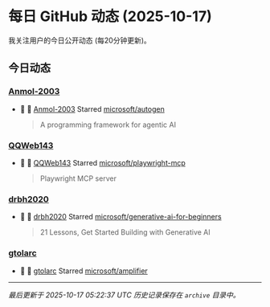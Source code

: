 # 每日 GitHub 动态 (2025-10-17)

我关注用户的今日公开动态 (每20分钟更新)。

## 今日动态

### [Anmol-2003](https://github.com/Anmol-2003)
- 🌟 👤 [Anmol-2003](https://github.com/Anmol-2003) Starred [microsoft/autogen](https://github.com/microsoft/autogen)
  > A programming framework for agentic AI

### [QQWeb143](https://github.com/QQWeb143)
- 🌟 👤 [QQWeb143](https://github.com/QQWeb143) Starred [microsoft/playwright-mcp](https://github.com/microsoft/playwright-mcp)
  > Playwright MCP server

### [drbh2020](https://github.com/drbh2020)
- 🌟 👤 [drbh2020](https://github.com/drbh2020) Starred [microsoft/generative-ai-for-beginners](https://github.com/microsoft/generative-ai-for-beginners)
  > 21 Lessons, Get Started Building with Generative AI 

### [gtolarc](https://github.com/gtolarc)
- 🌟 👤 [gtolarc](https://github.com/gtolarc) Starred [microsoft/amplifier](https://github.com/microsoft/amplifier)


---
*最后更新于 2025-10-17 05:22:37 UTC*
*历史记录保存在 `archive` 目录中。*
